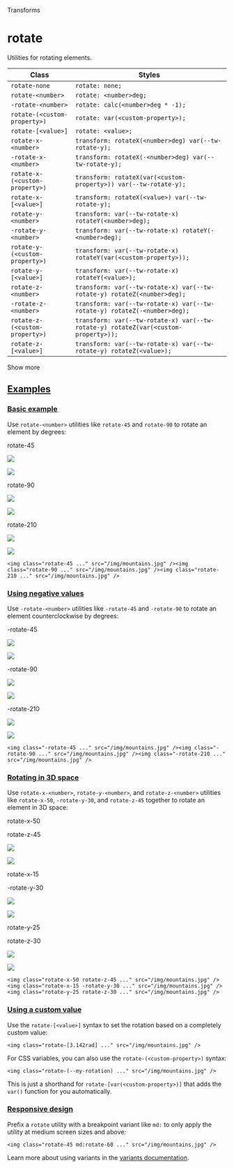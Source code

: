 <!--$-->

<!--/$-->

Transforms

# rotate

Utilities for rotating elements.

| Class                          | Styles                                                                              |
| ------------------------------ | ----------------------------------------------------------------------------------- |
| `rotate-none`                  | `rotate: none;`                                                                     |
| `rotate-<number>`              | `rotate: <number>deg;`                                                              |
| `-rotate-<number>`             | `rotate: calc(<number>deg * -1);`                                                   |
| `rotate-(<custom-property>)`   | `rotate: var(<custom-property>);`                                                   |
| `rotate-[<value>]`             | `rotate: <value>;`                                                                  |
| `rotate-x-<number>`            | `transform: rotateX(<number>deg) var(--tw-rotate-y);`                               |
| `-rotate-x-<number>`           | `transform: rotateX(-<number>deg) var(--tw-rotate-y);`                              |
| `rotate-x-(<custom-property>)` | `transform: rotateX(var(<custom-property>)) var(--tw-rotate-y);`                    |
| `rotate-x-[<value>]`           | `transform: rotateX(<value>) var(--tw-rotate-y);`                                   |
| `rotate-y-<number>`            | `transform: var(--tw-rotate-x) rotateY(<number>deg);`                               |
| `-rotate-y-<number>`           | `transform: var(--tw-rotate-x) rotateY(-<number>deg);`                              |
| `rotate-y-(<custom-property>)` | `transform: var(--tw-rotate-x) rotateY(var(<custom-property>));`                    |
| `rotate-y-[<value>]`           | `transform: var(--tw-rotate-x) rotateY(<value>);`                                   |
| `rotate-z-<number>`            | `transform: var(--tw-rotate-x) var(--tw-rotate-y) rotateZ(<number>deg);`            |
| `-rotate-z-<number>`           | `transform: var(--tw-rotate-x) var(--tw-rotate-y) rotateZ(-<number>deg);`           |
| `rotate-z-(<custom-property>)` | `transform: var(--tw-rotate-x) var(--tw-rotate-y) rotateZ(var(<custom-property>));` |
| `rotate-z-[<value>]`           | `transform: var(--tw-rotate-x) var(--tw-rotate-y) rotateZ(<value>);`                |

Show more

## [Examples](#examples)

### [Basic example](#basic-example)

Use `rotate-<number>` utilities like `rotate-45` and `rotate-90` to rotate an element by degrees:

rotate-45

![](https://images.unsplash.com/photo-1554629947-334ff61d85dc?ixid=MnwxMjA3fDB8MHxwaG90by1wYWdlfHx8fGVufDB8fHx8\&ixlib=rb-1.2.1\&auto=format\&fit=crop\&w=1000\&h=1000\&q=90)

![](https://images.unsplash.com/photo-1554629947-334ff61d85dc?ixid=MnwxMjA3fDB8MHxwaG90by1wYWdlfHx8fGVufDB8fHx8\&ixlib=rb-1.2.1\&auto=format\&fit=crop\&w=1000\&h=1000\&q=90)

rotate-90

![](https://images.unsplash.com/photo-1554629947-334ff61d85dc?ixid=MnwxMjA3fDB8MHxwaG90by1wYWdlfHx8fGVufDB8fHx8\&ixlib=rb-1.2.1\&auto=format\&fit=crop\&w=1000\&h=1000\&q=90)

![](https://images.unsplash.com/photo-1554629947-334ff61d85dc?ixid=MnwxMjA3fDB8MHxwaG90by1wYWdlfHx8fGVufDB8fHx8\&ixlib=rb-1.2.1\&auto=format\&fit=crop\&w=1000\&h=1000\&q=90)

rotate-210

![](https://images.unsplash.com/photo-1554629947-334ff61d85dc?ixid=MnwxMjA3fDB8MHxwaG90by1wYWdlfHx8fGVufDB8fHx8\&ixlib=rb-1.2.1\&auto=format\&fit=crop\&w=1000\&h=1000\&q=90)

![](https://images.unsplash.com/photo-1554629947-334ff61d85dc?ixid=MnwxMjA3fDB8MHxwaG90by1wYWdlfHx8fGVufDB8fHx8\&ixlib=rb-1.2.1\&auto=format\&fit=crop\&w=1000\&h=1000\&q=90)

```
<img class="rotate-45 ..." src="/img/mountains.jpg" /><img class="rotate-90 ..." src="/img/mountains.jpg" /><img class="rotate-210 ..." src="/img/mountains.jpg" />
```

### [Using negative values](#using-negative-values)

Use `-rotate-<number>` utilities like `-rotate-45` and `-rotate-90` to rotate an element counterclockwise by degrees:

-rotate-45

![](https://images.unsplash.com/photo-1554629947-334ff61d85dc?ixid=MnwxMjA3fDB8MHxwaG90by1wYWdlfHx8fGVufDB8fHx8\&ixlib=rb-1.2.1\&auto=format\&fit=crop\&w=1000\&h=1000\&q=90)

![](https://images.unsplash.com/photo-1554629947-334ff61d85dc?ixid=MnwxMjA3fDB8MHxwaG90by1wYWdlfHx8fGVufDB8fHx8\&ixlib=rb-1.2.1\&auto=format\&fit=crop\&w=1000\&h=1000\&q=90)

-rotate-90

![](https://images.unsplash.com/photo-1554629947-334ff61d85dc?ixid=MnwxMjA3fDB8MHxwaG90by1wYWdlfHx8fGVufDB8fHx8\&ixlib=rb-1.2.1\&auto=format\&fit=crop\&w=1000\&h=1000\&q=90)

![](https://images.unsplash.com/photo-1554629947-334ff61d85dc?ixid=MnwxMjA3fDB8MHxwaG90by1wYWdlfHx8fGVufDB8fHx8\&ixlib=rb-1.2.1\&auto=format\&fit=crop\&w=1000\&h=1000\&q=90)

-rotate-210

![](https://images.unsplash.com/photo-1554629947-334ff61d85dc?ixid=MnwxMjA3fDB8MHxwaG90by1wYWdlfHx8fGVufDB8fHx8\&ixlib=rb-1.2.1\&auto=format\&fit=crop\&w=1000\&h=1000\&q=90)

![](https://images.unsplash.com/photo-1554629947-334ff61d85dc?ixid=MnwxMjA3fDB8MHxwaG90by1wYWdlfHx8fGVufDB8fHx8\&ixlib=rb-1.2.1\&auto=format\&fit=crop\&w=1000\&h=1000\&q=90)

```
<img class="-rotate-45 ..." src="/img/mountains.jpg" /><img class="-rotate-90 ..." src="/img/mountains.jpg" /><img class="-rotate-210 ..." src="/img/mountains.jpg" />
```

### [Rotating in 3D space](#rotating-in-3d-space)

Use `rotate-x-<number>`, `rotate-y-<number>`, and `rotate-z-<number>` utilities like `rotate-x-50`, `-rotate-y-30`, and `rotate-z-45` together to rotate an element in 3D space:

rotate-x-50

rotate-z-45

![](https://images.unsplash.com/photo-1554629947-334ff61d85dc?ixid=MnwxMjA3fDB8MHxwaG90by1wYWdlfHx8fGVufDB8fHx8\&ixlib=rb-1.2.1\&auto=format\&fit=crop\&w=1000\&h=1000\&q=90)

![](https://images.unsplash.com/photo-1554629947-334ff61d85dc?ixid=MnwxMjA3fDB8MHxwaG90by1wYWdlfHx8fGVufDB8fHx8\&ixlib=rb-1.2.1\&auto=format\&fit=crop\&w=1000\&h=1000\&q=90)

rotate-x-15

-rotate-y-30

![](https://images.unsplash.com/photo-1554629947-334ff61d85dc?ixid=MnwxMjA3fDB8MHxwaG90by1wYWdlfHx8fGVufDB8fHx8\&ixlib=rb-1.2.1\&auto=format\&fit=crop\&w=1000\&h=1000\&q=90)

![](https://images.unsplash.com/photo-1554629947-334ff61d85dc?ixid=MnwxMjA3fDB8MHxwaG90by1wYWdlfHx8fGVufDB8fHx8\&ixlib=rb-1.2.1\&auto=format\&fit=crop\&w=1000\&h=1000\&q=90)

rotate-y-25

rotate-z-30

![](https://images.unsplash.com/photo-1554629947-334ff61d85dc?ixid=MnwxMjA3fDB8MHxwaG90by1wYWdlfHx8fGVufDB8fHx8\&ixlib=rb-1.2.1\&auto=format\&fit=crop\&w=1000\&h=1000\&q=90)

![](https://images.unsplash.com/photo-1554629947-334ff61d85dc?ixid=MnwxMjA3fDB8MHxwaG90by1wYWdlfHx8fGVufDB8fHx8\&ixlib=rb-1.2.1\&auto=format\&fit=crop\&w=1000\&h=1000\&q=90)

```
<img class="rotate-x-50 rotate-z-45 ..." src="/img/mountains.jpg" /><img class="rotate-x-15 -rotate-y-30 ..." src="/img/mountains.jpg" /><img class="rotate-y-25 rotate-z-30 ..." src="/img/mountains.jpg" />
```

### [Using a custom value](#using-a-custom-value)

Use the<!-- --> `rotate-[<value>]` <!-- -->syntax<!-- --> <!-- -->to set the <!-- -->rotation<!-- --> based on a completely custom value:

```
<img class="rotate-[3.142rad] ..." src="/img/mountains.jpg" />
```

For CSS variables, you can also use the<!-- --> `rotate-(<custom-property>)` <!-- -->syntax:

```
<img class="rotate-(--my-rotation) ..." src="/img/mountains.jpg" />
```

This is just a shorthand for<!-- --> `rotate-[var(<custom-property>)]` <!-- -->that adds the `var()` function for you automatically.

### [Responsive design](#responsive-design)

Prefix <!-- -->a<!-- --> `rotate` utility<!-- --> <!-- -->with a breakpoint variant like `md:` to only apply the utility at <!-- -->medium<!-- --> <!-- -->screen sizes and above:

```
<img class="rotate-45 md:rotate-60 ..." src="/img/mountains.jpg" />
```

Learn more about using variants in the [variants documentation](/docs/hover-focus-and-other-states).

<!--$-->

<!--/$-->
